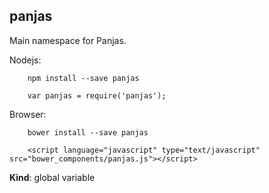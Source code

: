 <a name="panjas"></a>
## panjas
Main namespace for Panjas.Nodejs:		npm install --save panjas				var panjas = require('panjas');Browser:		bower install --save panjas		<script language="javascript" type="text/javascript" src="bower_components/panjas.js"></script>

**Kind**: global variable  
